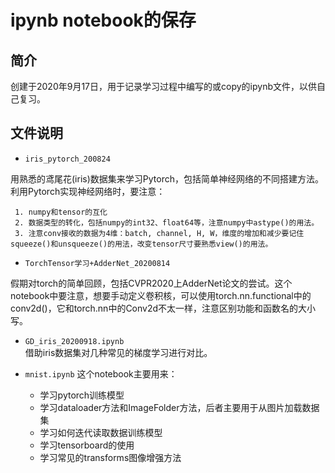 # ipynb notebook的保存
## 简介
创建于2020年9月17日，用于记录学习过程中编写的或copy的ipynb文件，以供自己复习。
## 文件说明
+ `iris_pytorch_200824`    

用熟悉的鸢尾花(iris)数据集来学习Pytorch，包括简单神经网络的不同搭建方法。利用Pytorch实现神经网络时，要注意：    

	 1. numpy和tensor的互化
	 2. 数据类型的转化，包括numpy的int32、float64等，注意numpy中astype()的用法。
	 3. 注意conv接收的数据为4维：batch, channel, H, W，维度的增加和减少要记住squeeze()和unsqueeze()的用法，改变tensor尺寸要熟悉view()的用法。
+ `TorchTensor学习+AdderNet_20200814`   

假期对torch的简单回顾，包括CVPR2020上AdderNet论文的尝试。这个notebook中要注意，想要手动定义卷积核，可以使用torch.nn.functional中的conv2d()，它和torch.nn中的Conv2d不太一样，注意区别功能和函数名的大小写。

+ `GD_iris_20200918.ipynb`    
借助iris数据集对几种常见的梯度学习进行对比。

+ `mnist.ipynb`
这个notebook主要用来：   
	- 学习pytorch训练模型
	- 学习dataloader方法和ImageFolder方法，后者主要用于从图片加载数据集
	- 学习如何迭代读取数据训练模型
	- 学习tensorboard的使用
	- 学习常见的transforms图像增强方法


